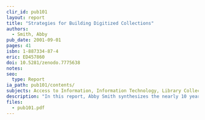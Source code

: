 ```yaml
---
clir_id: pub101
layout: report
title: "Strategies for Building Digitized Collections"
authors: 
  - Smith, Abby
pub_date: 2001-09-01
pages: 41
isbn: 1-887334-87-4
eric: ED457860
doi: 10.5281/zenodo.7775638
notes:
seo:
  type: Report
ia_path: pub101/contents/
subjects: Access to Information, Information Technology, Library Collection Development, Library Materials, Online Systems, Preservation, Program Development, Research Libraries
description: "In this report, Abby Smith synthesizes the nearly 10 years’ experience that libraries have had digitizing items from their rare, special, and general collections, and making them available online. The learning she uncovers is distilled in and extended by several case studies conducted in leading digital libraries with very different digitization programs. Smith demonstrates that digitization programs work best where their role within a library’s collection development strategy is clearly understood, and she identifies several roles that such programs can play. Smith also asks a number of searching questions. She muses about the extent to which digitally reformatted special and rare collections can actually support scholarly research. Probing further, she wonders whether leading research libraries in particular might more usefully focus on digitizing general as opposed to special and rare collections. In this way, they would make important holdings available in new ways while taking a first step in avoiding costs associated with their redundant management. The report is consequently much more than a strategic guide for individual institutions; it is a route map that points important directions for the library community as a whole."
files:
  - pub101.pdf
---
```

